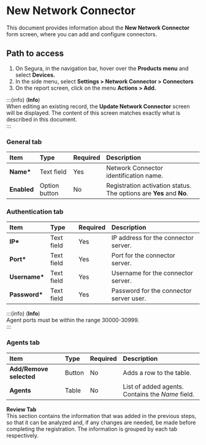 # New Network Connector

This document provides information about the **New Network Connector** form screen, where you can add and configure connectors.

## **Path to access**

1. On Segura, in the navigation bar, hover over the **Products menu** and select **Devices.**  
2. In the side menu, select **Settings \> Network Connector \> Connectors**   
3. On the report screen, click on the menu **Actions \> Add.**

:::(info) (**Info**)  
When editing an existing record, the **Update Network Connector** screen will be displayed. The content of this screen matches exactly what is described in this document.  
:::

### **General tab**

| Item | Type | Required | Description |
| :---- | :---- | :---- | :---- |
| **Name\*** | Text field | Yes | Network Connector identification name. |
| **Enabled** | Option button | No | Registration activation status. The options are **Yes** and **No**. |

### **Authentication tab**

| Item | Type | Required | Description |
| :---- | :---- | :---- | :---- |
| **IP\*** | Text field | Yes | IP address for the connector server. |
| **Port\*** | Text field | Yes | Port for the connector server. |
| **Username\*** | Text field | Yes | Username for the connector server. |
| **Password\*** | Text field | Yes | Password for the connector server user. |

:::(info) (**Info**)  
Agent ports must be within the range 30000-30999.  
:::

### **Agents tab**

| Item | Type | Required | Description |
| :---- | :---- | :---- | :---- |
| **Add/Remove selected** | Button | No | Adds a row to the table. |
| **Agents** | Table | No | List of added agents. Contains the *Name* field. |

**Review Tab**  
This section contains the information that was added in the previous steps, so that it can be analyzed and, if any changes are needed, be made before completing the registration. The information is grouped by each tab respectively.